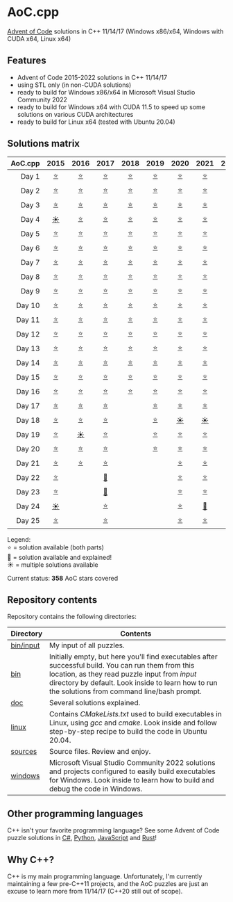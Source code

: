 # AoC.cpp
[Advent of Code](http://adventofcode.com) solutions in C++ 11/14/17 (Windows x86/x64, Windows with CUDA x64, Linux x64)


## Features
- Advent of Code 2015-2022 solutions in C++ 11/14/17
- using STL only (in non-CUDA solutions)
- ready to build for Windows x86/x64 in Microsoft Visual Studio Community 2022
- ready to build for Windows x64 with CUDA 11.5 to speed up some solutions on various CUDA architectures
- ready to build for Linux x64 (tested with Ubuntu 20.04)


## Solutions matrix
AoC.cpp | 2015 | 2016 | 2017 | 2018 | 2019 | 2020 | 2021 | 2022
------: | :--: | :--: | :--: | :--: | :--: | :--: | :--: | :--:
Day 1 | [⭐](sources/2015/2015_01.cpp) | [⭐](sources/2016/2016_01.cpp) | [⭐](sources/2017/2017_01.cpp) | [⭐](sources/2018/2018_01.cpp) | [⭐](sources/2019/2019_01.cpp) | [⭐](sources/2020/2020_01.cpp) | [⭐](sources/2021/2021_01.cpp) | [⭐](sources/2022/2022_01.cpp)
Day 2 | [⭐](sources/2015/2015_02.cpp) | [⭐](sources/2016/2016_02.cpp) | [⭐](sources/2017/2017_02.cpp) | [⭐](sources/2018/2018_02.cpp) | [⭐](sources/2019/2019_02.cpp) | [⭐](sources/2020/2020_02.cpp) | [⭐](sources/2021/2021_02.cpp) | [⭐](sources/2022/2022_02.cpp)
Day 3 | [⭐](sources/2015/2015_03.cpp) | [⭐](sources/2016/2016_03.cpp) | [⭐](sources/2017/2017_03.cpp) | [⭐](sources/2018/2018_03.cpp) | [⭐](sources/2019/2019_03.cpp) | [⭐](sources/2020/2020_03.cpp) | [⭐](sources/2021/2021_03.cpp) | [⭐](sources/2022/2022_03.cpp)
Day 4 | [☀](sources/2015/2015_04.cpp) | [⭐](sources/2016/2016_04.cpp) | [⭐](sources/2017/2017_04.cpp) | [⭐](sources/2018/2018_04.cpp) | [⭐](sources/2019/2019_04.cpp) | [⭐](sources/2020/2020_04.cpp) | [⭐](sources/2021/2021_04.cpp) | [⭐](sources/2022/2022_04.cpp)
Day 5 | [⭐](sources/2015/2015_05.cpp) | [⭐](sources/2016/2016_05.cpp) | [⭐](sources/2017/2017_05.cpp) | [⭐](sources/2018/2018_05.cpp) | [⭐](sources/2019/2019_05.cpp) | [⭐](sources/2020/2020_05.cpp) | [⭐](sources/2021/2021_05.cpp) | [⭐](sources/2022/2022_05.cpp)
Day 6 | [⭐](sources/2015/2015_06.cpp) | [⭐](sources/2016/2016_06.cpp) | [⭐](sources/2017/2017_06.cpp) | [⭐](sources/2018/2018_06.cpp) | [⭐](sources/2019/2019_06.cpp) | [⭐](sources/2020/2020_06.cpp) | [⭐](sources/2021/2021_06.cpp) | [⭐](sources/2022/2022_06.cpp)
Day 7 | [⭐](sources/2015/2015_07.cpp) | [⭐](sources/2016/2016_07.cpp) | [⭐](sources/2017/2017_07.cpp) | [⭐](sources/2018/2018_07.cpp) | [⭐](sources/2019/2019_07.cpp) | [⭐](sources/2020/2020_07.cpp) | [⭐](sources/2021/2021_07.cpp) | [⭐](sources/2022/2022_07.cpp)
Day 8 | [⭐](sources/2015/2015_08.cpp) | [⭐](sources/2016/2016_08.cpp) | [⭐](sources/2017/2017_08.cpp) | [⭐](sources/2018/2018_08.cpp) | [⭐](sources/2019/2019_08.cpp) | [⭐](sources/2020/2020_08.cpp) | [⭐](sources/2021/2021_08.cpp) | [⭐](sources/2022/2022_08.cpp)
Day 9 | [⭐](sources/2015/2015_09.cpp) | [⭐](sources/2016/2016_09.cpp) | [⭐](sources/2017/2017_09.cpp) | [⭐](sources/2018/2018_09.cpp) | [⭐](sources/2019/2019_09.cpp) | [⭐](sources/2020/2020_09.cpp) | [⭐](sources/2021/2021_09.cpp) | [⭐](sources/2022/2022_09.cpp)
Day 10 | [⭐](sources/2015/2015_10.cpp) | [⭐](sources/2016/2016_10.cpp) | [⭐](sources/2017/2017_10.cpp) | [⭐](sources/2018/2018_10.cpp) | [⭐](sources/2019/2019_10.cpp) | [⭐](sources/2020/2020_10.cpp) | [⭐](sources/2021/2021_10.cpp) | [⭐](sources/2022/2022_10.cpp)
Day 11 | [⭐](sources/2015/2015_11.cpp) | [⭐](sources/2016/2016_11.cpp) | [⭐](sources/2017/2017_11.cpp) | [⭐](sources/2018/2018_11.cpp) | [⭐](sources/2019/2019_11.cpp) | [⭐](sources/2020/2020_11.cpp) | [⭐](sources/2021/2021_11.cpp) | [☀](sources/2022/2022_11.cpp)
Day 12 | [⭐](sources/2015/2015_12.cpp) | [⭐](sources/2016/2016_12.cpp) | [⭐](sources/2017/2017_12.cpp) | [⭐](sources/2018/2018_12.cpp) | [⭐](sources/2019/2019_12.cpp) | [⭐](sources/2020/2020_12.cpp) | [⭐](sources/2021/2021_12.cpp) | [☀](sources/2022/2022_12.cpp)
Day 13 | [⭐](sources/2015/2015_13.cpp) | [⭐](sources/2016/2016_13.cpp) | [⭐](sources/2017/2017_13.cpp) | [⭐](sources/2018/2018_13.cpp) | [⭐](sources/2019/2019_13.cpp) | [⭐](sources/2020/2020_13.cpp) | [⭐](sources/2021/2021_13.cpp) | [⭐](sources/2022/2022_13.cpp)
Day 14 | [⭐](sources/2015/2015_14.cpp) | [⭐](sources/2016/2016_14.cpp) | [⭐](sources/2017/2017_14.cpp) | [⭐](sources/2018/2018_14.cpp) | [⭐](sources/2019/2019_14.cpp) | [⭐](sources/2020/2020_14.cpp) | [⭐](sources/2021/2021_14.cpp) | [⭐](sources/2022/2022_14.cpp)
Day 15 | [⭐](sources/2015/2015_15.cpp) | [⭐](sources/2016/2016_15.cpp) | [⭐](sources/2017/2017_15.cpp) | [⭐](sources/2018/2018_15.cpp)  | [⭐](sources/2019/2019_15.cpp) | [⭐](sources/2020/2020_15.cpp) | [⭐](sources/2021/2021_15.cpp) | [⭐](sources/2022/2022_15.cpp)
Day 16 | [⭐](sources/2015/2015_16.cpp) | [⭐](sources/2016/2016_16.cpp) | [⭐](sources/2017/2017_16.cpp) | [⭐](sources/2018/2018_16.cpp)  | [⭐](sources/2019/2019_16.cpp) | [⭐](sources/2020/2020_16.cpp) | [⭐](sources/2021/2021_16.cpp) | [⭐](sources/2022/2022_16.cpp)
Day 17 | [⭐](sources/2015/2015_17.cpp) | [⭐](sources/2016/2016_17.cpp) | [⭐](sources/2017/2017_17.cpp) |   | [⭐](sources/2019/2019_17.cpp) | [⭐](sources/2020/2020_17.cpp) | [⭐](sources/2021/2021_17.cpp) | [⭐](sources/2022/2022_17.cpp)
Day 18 | [⭐](sources/2015/2015_18.cpp) | [⭐](sources/2016/2016_18.cpp) | [⭐](sources/2017/2017_18.cpp) |   | [⭐](sources/2019/2019_18.cpp) | [☀](sources/2020/2020_18.cpp) | [☀](sources/2021/2021_18_pairs.cpp) | [⭐](sources/2022/2022_18.cpp)
Day 19 | [⭐](sources/2015/2015_19.cpp) | [☀](sources/2016/2016_19.cpp) | [⭐](sources/2017/2017_19.cpp) |   | [⭐](sources/2019/2019_19.cpp) | [⭐](sources/2020/2020_19.cpp) | [⭐](sources/2021/2021_19.cpp) | [⭐](sources/2022/2022_19.cpp)
Day 20 | [⭐](sources/2015/2015_20.cpp) | [⭐](sources/2016/2016_20.cpp) | [⭐](sources/2017/2017_20.cpp) |   | [⭐](sources/2019/2019_20.cpp) | [⭐](sources/2020/2020_20.cpp) | [⭐](sources/2021/2021_20.cpp) | [⭐](sources/2022/2022_20.cpp)
Day 21 | [⭐](sources/2015/2015_21.cpp) | [⭐](sources/2016/2016_21.cpp) | [⭐](sources/2017/2017_21.cpp) |   |   | [⭐](sources/2020/2020_21.cpp) | [⭐](sources/2021/2021_21.cpp) | [⭐](sources/2022/2022_21.cpp)
Day 22 | [⭐](sources/2015/2015_22.cpp) |   | [🌟](doc/2017_22.md) |   |   | [⭐](sources/2020/2020_22.cpp) | [⭐](sources/2021/2021_22.cpp) | [⭐](sources/2022/2022_22.cpp)
Day 23 | [⭐](sources/2015/2015_23.cpp) |   | [🌟](doc/2017_23.md) |   |   | [⭐](sources/2020/2020_23.cpp) | [⭐](sources/2021/2021_23.cpp) |
Day 24 | [☀](sources/2015/2015_24.cpp) |   | [⭐](sources/2017/2017_24.cpp) |   |   | [⭐](sources/2020/2020_24.cpp) | [🌟](doc/2021_24.md) |
Day 25 | [⭐](sources/2015/2015_25.cpp) |   | [⭐](sources/2017/2017_25.cpp) |   |   | [⭐](sources/2020/2020_25.cpp) | [⭐](sources/2021/2021_25.cpp) |

Legend: <br />
⭐ = solution available (both parts) <br />
🌟 = solution available and explained! <br />
☀ = multiple solutions available <br />

Current status: **358** AoC stars covered


## Repository contents
Repository contains the following directories:

Directory | Contents
------------ | -------------
[bin/input](bin/input) | My input of all puzzles.
[bin](bin) | Initially empty, but here you'll find executables after successful build. You can run them from this location, as they read puzzle input from *input* directory by default. Look inside to learn how to run the solutions from command line/bash prompt.
[doc](doc) | Several solutions explained.
[linux](linux) | Contains *CMakeLists.txt* used to build executables in Linux, using *gcc* and *cmake*. Look inside and follow step-by-step recipe to build the code in Ubuntu 20.04.
[sources](sources) | Source files. Review and enjoy.
[windows](windows) | Microsoft Visual Studio Community 2022 solutions and projects configured to easily build executables for Windows. Look inside to learn how to build and debug the code in Windows.


## Other programming languages

C++ isn't your favorite programming language? See some Advent of Code puzzle solutions in [C#](https://github.com/tbielak/AoC_cs), [Python](https://github.com/tbielak/AoC_py), [JavaScript](https://github.com/tbielak/AoC_js) and [Rust](https://github.com/tbielak/AoC_rs)!

## Why C++?

C++ is my main programming language. Unfortunately, I'm currently maintaining a few pre-C++11 projects, and the AoC puzzles are just an excuse to learn more from 11/14/17 (C++20 still out of scope).
